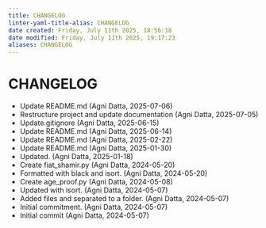 ```yaml
---
title: CHANGELOG
linter-yaml-title-alias: CHANGELOG
date created: Friday, July 11th 2025, 18:56:18
date modified: Friday, July 11th 2025, 19:17:23
aliases: CHANGELOG
---
```


# CHANGELOG

- Update README.md (Agni Datta, 2025-07-06)
- Restructure project and update documentation (Agni Datta, 2025-07-05)
- Update.gitignore (Agni Datta, 2025-06-15)
- Update README.md (Agni Datta, 2025-06-14)
- Update README.md (Agni Datta, 2025-02-22)
- Update README.md (Agni Datta, 2025-01-30)
- Updated. (Agni Datta, 2025-01-18)
- Create fiat_shamir.py (Agni Datta, 2024-05-20)
- Formatted with black and isort. (Agni Datta, 2024-05-20)
- Create age_proof.py (Agni Datta, 2024-05-08)
- Updated with isort. (Agni Datta, 2024-05-07)
- Added files and separated to a folder. (Agni Datta, 2024-05-07)
- Initial commitment. (Agni Datta, 2024-05-07)
- Initial commit (Agni Datta, 2024-05-07)

